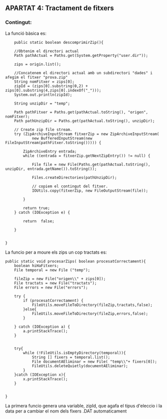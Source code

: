 ## APARTAT 4: Tractament de fitxers

### Contingut:

La funció bàsica es:

        public static boolean descomprimirZip(){

        //Obtenim el directori actual
        Path pathActual = Paths.get(System.getProperty("user.dir"));

        zips = origin.list();

        //Concatenem el directori actual amb un subdirectori "dades" i afegim el fitxer "prova.zip"
        String nomFitxer = zips[0];
        zipId = (zips[0].substring(0,2) + zips[0].substring(4,zips[0].indexOf("_")));
        System.out.println(zipId);

        String unzipDir = "temp";

        Path pathFitxer = Paths.get(pathActual.toString(), "origen", nomFitxer);
        Path pathUnzipDir = Paths.get(pathActual.toString(), unzipDir);

        // Create zip file stream.
        try (ZipArchiveInputStream fitxerZip = new ZipArchiveInputStream(
                new BufferedInputStream(new FileInputStream(pathFitxer.toString())))) {

            ZipArchiveEntry entrada;
            while ((entrada = fitxerZip.getNextZipEntry()) != null) {

                File file = new File(Paths.get(pathActual.toString(), unzipDir, entrada.getName()).toString());

                Files.createDirectories(pathUnzipDir);

                // copiem el contingut del fitxer.
                IOUtils.copy(fitxerZip, new FileOutputStream(file));

            }

            return true;
        } catch (IOException e) {

            return  false;

        }


    }


La funcio per a moure els zips un cop tractats es:

    public static void procesarZips( boolean procesatCorrectament){
        boolean hiHaFitxers;
        File temporal = new File ("temp");

        fileZip = new File("origen\\" + zips[0]);
        File tractats = new File("tractats");
        File errors = new File("errors");

        try {
            if (procesatCorrectament) {
                FileUtils.moveFileToDirectory(fileZip,tractats,false);
            }else{
                FileUtils.moveFileToDirectory(fileZip,errors,false);
            }

        } catch (IOException a) {
            a.printStackTrace();
        }


        try{
            while (!FileUtils.isEmptyDirectory(temporal)){
                String [] fixers = temporal.list();
                File documentAEliminar = new File( "temp\\"+ fixers[0]);
                FileUtils.deleteQuietly(documentAEliminar);
            }
        }catch (IOException x){
            x.printStackTrace();
        }


    }
    
    
La primera funcio genera una variable,  zipId, que agafa el tipus d'eleccio i la data per a
cambiar el nom dels fixers .DAT automaticament
    
    
    
